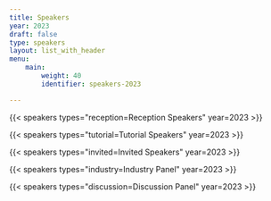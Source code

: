 ```yaml
---
title: Speakers
year: 2023
draft: false
type: speakers
layout: list_with_header
menu:
    main:
        weight: 40
        identifier: speakers-2023

---
```


<script src="https://ajax.googleapis.com/ajax/libs/jquery/3.5.1/jquery.min.js"></script>

{{< speakers types="reception=Reception Speakers" year=2023 >}}

{{< speakers types="tutorial=Tutorial Speakers" year=2023 >}}

{{< speakers types="invited=Invited Speakers" year=2023 >}}

{{< speakers types="industry=Industry Panel" year=2023 >}}

{{< speakers types="discussion=Discussion Panel" year=2023 >}}


